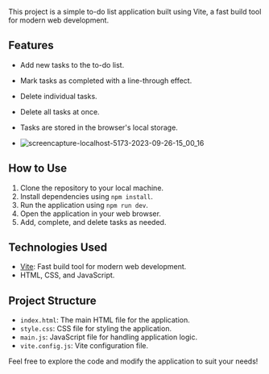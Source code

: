 

This project is a simple to-do list application built using Vite, a fast build tool for modern web development.

## Features

- Add new tasks to the to-do list.
- Mark tasks as completed with a line-through effect.
- Delete individual tasks.
- Delete all tasks at once.
- Tasks are stored in the browser's local storage.

- ![screencapture-localhost-5173-2023-09-26-15_00_16](https://github.com/fahad0samara/vite_To-Do.List/assets/90055525/e047ccff-ce64-4f65-897e-092c4c735e57)


## How to Use

1. Clone the repository to your local machine.
2. Install dependencies using `npm install`.
3. Run the application using `npm run dev`.
4. Open the application in your web browser.
5. Add, complete, and delete tasks as needed.

## Technologies Used

- [Vite](https://vitejs.dev/): Fast build tool for modern web development.
- HTML, CSS, and JavaScript.

## Project Structure

- `index.html`: The main HTML file for the application.
- `style.css`: CSS file for styling the application.
- `main.js`: JavaScript file for handling application logic.
- `vite.config.js`: Vite configuration file.

Feel free to explore the code and modify the application to suit your needs!

